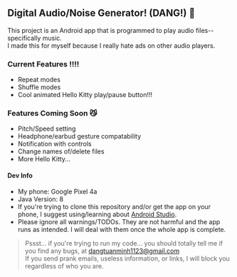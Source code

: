 ## Digital Audio/Noise Generator! (DANG!) 📼
This project is an Android app that is programmed to play audio files--specifically music.\
I made this for myself because I really hate ads on other audio players.

### Current Features ‼️‼️
- Repeat modes
- Shuffle modes
- Cool animated Hello Kitty play/pause button!!!

### Features Coming Soon 😼
- Pitch/Speed setting
- Headphone/earbud gesture compatability
- Notification with controls
- Change names of/delete files
- More Hello Kitty...

#### Dev Info 
- My phone: Google Pixel 4a
- Java Version: 8
- If you're trying to clone this repository and/or get the app on your phone, I suggest using/learning about [Android Studio](https://developer.android.com/studio?gad_source=1&gclid=Cj0KCQjw4cS-BhDGARIsABg4_J1JtKwOxSEJL3cfLVYuusIUK5HGLVv_I9vWDQpqSgQJ-NFhvGGysO8aAizDEALw_wcB&gclsrc=aw.ds).
- Please ignore all warnings/TODOs. They are not harmful and the app runs as intended. I will deal with them once the whole app is complete.
> Pssst... if you're trying to run my code... you should totally tell me if you find any bugs, at dangtuanminh1123@gmail.com\
> If you send prank emails, useless information, or links, I will block you regardless of who you are.

